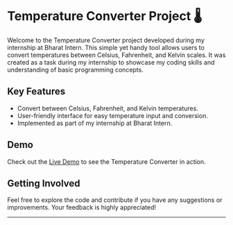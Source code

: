 # Temperature Converter Project 🌡️

Welcome to the Temperature Converter project developed during my internship at Bharat Intern. This simple yet handy tool allows users to convert temperatures between Celsius, Fahrenheit, and Kelvin scales. It was created as a task during my internship to showcase my coding skills and understanding of basic programming concepts.

## Key Features

- Convert between Celsius, Fahrenheit, and Kelvin temperatures.
- User-friendly interface for easy temperature input and conversion.
- Implemented as part of my internship at Bharat Intern.

## Demo

Check out the [Live Demo](https://sujit-rakshe.github.io/Temperature-Converter/) to see the Temperature Converter in action.

## Getting Involved

Feel free to explore the code and contribute if you have any suggestions or improvements. Your feedback is highly appreciated!

---
